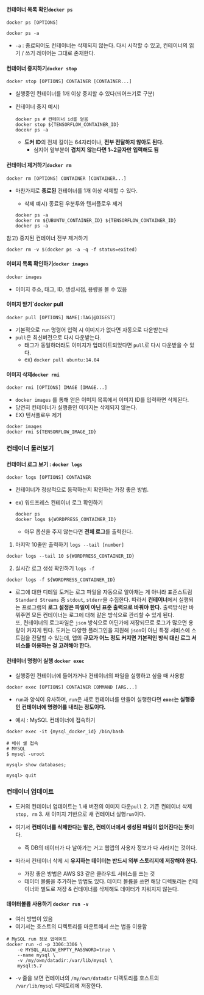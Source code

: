 #### 컨테이너 목록 확인`docker ps`
```
docker ps [OPTIONS]

docker ps -a 
```
- `-a` : 종료되어도 컨테이너는 삭제되지 않는다. 다시 시작할 수 있고, 컨테이너의 읽기 / 쓰기 레이어는 그대로 존재한다.

#### 컨테이너 중지하기`docker stop`
```
docker stop [OPTIONS] CONTAINER [CONTAINER...]
```
- 실행중인 컨테이너를 1개 이상 중지할 수 있다(띄어쓰기로 구분)

-  컨테이너 중지 예시)
	```
	docker ps # 컨테이너 id를 얻음
	docker stop ${TENSORFLOW_CONTAINER_ID}
	docekr ps -a 
	```
	- **도커 ID**의 전체 길이는 64자리이나, **전부 전달하지 않아도 된다.** 
		- 심지어 앞부분이 **겹치지 않는다면 1~2글자만 입력해도 됨**
	

#### 컨테이너 제거하기`docker rm`
```
docker rm [OPTIONS] CONTAINER [CONTAINER...]
```
- 마찬가지로 **종료된** 컨테이너를 1개 이상 삭제할 수 있다. 

	- 삭제 예시) 종료된 우분투와 텐서플로우 제거
	```
	docker ps -a
	docker rm ${UBUNTU_CONTAINER_ID} ${TENSORFLOW_CONTAINER_ID}
	docker ps -a
	```

참고) 중지된 컨테이너 전부 제거하기
```
docker rm -v $(docker ps -a -q -f status=exited)
```

#### 이미지 목록 확인하기`docker images`
```
docker images
```
- 이미지 주소, 태그, ID, 생성시점, 용량을 볼 수 있음

#### 이미지 받기`docker pull
```
docker pull [OPTIONS] NAME[:TAG|@DIGEST]
```
- 기본적으로 `run` 명령어 입력 시 이미지가 없다면 자동으로 다운받는다
- `pull`은 최신버전으로 다시 다운받는다. 
	- 태그가 동일하더라도 이미지가 업데이트되었다면 `pull`로 다시 다운받을 수 있다.
	- ex) `docker pull ubuntu:14.04`

#### 이미지 삭제`docker rmi`
```
docker rmi [OPTIONS] IMAGE [IMAGE...]
```
- `docker images` 를 통해 얻은 이미지 목록에서 이미지 ID를 입력하면 삭제된다.
- 당연히 컨테이너가 실행중인 이미지는 삭제되지 않는다.
- EX) 텐서플로우 제거
```
docker images
docker rmi ${TENSORFLOW_IMAGE_ID}
```

### 컨테이너 둘러보기

#### 컨테이너 로그 보기 : `docker logs`
```
docker logs [OPTIONS] CONTAINER
```
- 컨테이너가 정상적으로 동작하는지 확인하는 가장 좋은 방법. 

- ex) 워드프레스 컨테이너 로그 확인하기
	```
	docker ps
	docker logs ${WORDPRESS_CONTAINER_ID}
	```
	- 아무 옵션을 주지 않는다면 **전체 로그**를 출력한다.

1. 마지막 10줄만 출력하기 `logs --tail [number]`
```
docker logs --tail 10 ${WORDPRESS_CONTAINER_ID}
```

2. 실시간 로그 생성 확인하기 `logs -f`
```
docker logs -f ${WORDPRESS_CONTAINER_ID}
```

- 로그에 대한 디테일
도커는 로그 파일을 자동으로 알아채는 게 아니라 표준스트림`Standard Streams` 중 `stdout`, `stderr`을 수집한다. 
따라서 **컨테이너**에서 실행되는 프로그램의 **로그 설정은 파일이 아닌 표준 출력으로 바꿔야 한다.** 출력방식만 바꿔주면 모든 컨테이너는 로그에 대해 같은 방식으로 관리할 수 있게 된다.  
또, 컨테이너의 로그파일은 `json` 방식으로 어딘가에 저장되므로 로그가 많으면 용량이 커지게 된다. 도커는 다양한 플러그인을 지원해 `json`이 아닌 특정 서비스에 스트림을 전달할 수 있는데, 앱의 **규모가 어느 정도 커지면 기본적인 방식 대신 로그 서비스를 이용하는 걸 고려해야 한다.**

#### 컨테이너 명령어 실행 `docker exec`
- 실행중인 컨테이너에 들어가거나 컨테이너의 파일을 실행하고 싶을 때 사용함
```
docker exec [OPTIONS] CONTAINER COMMAND [ARG...]
```
- `run`과 양식이 유사하며, `run`은 새로 컨테이너를 만들어 실행한다면 **`exec`는 실행중인 컨테이너에 명령어를 내리는 정도이다.**

- 예시 : MySQL 컨테이너에 접속하기
```
docker exec -it {mysql_docker_id} /bin/bash

# 배쉬 쉘 접속
# MYSQL
$ mysql -uroot

mysql> show databases;

mysql> quit
```

### 컨테이너 업데이트
- 도커의 컨데이너 업데이트는 
        1.새 버전의 이미지 다운`pull` 
	2. 기존 컨테이너 삭제`stop, rm` 
	3. 새 이미지 기반으로 새 컨테이너 실행`run`이다. 

- 여기서 **컨테이너를 삭제한다는 말은, 컨테이너에서 생성된 파일이 없어진다는 뜻**이다. 
	- 즉 DB의 데이터가 다 날아가는 거고 웹앱의 사용자 정보가 다 사라지는 것이다.
- 따라서 컨테이너 삭제 시 **유지하는 데이터는 반드시 외부 스토리지에 저장해야 한다.** 
	- 가장 좋은 방법은 AWS S3 같은 클라우드 서비스를 쓰는 것
	- 데이터 볼륨을 추가하는 방법도 있다. 데이터 볼륨을 쓰면 해당 디렉토리는 컨테이너와 별도로 저장 & 컨테이너를 삭제해도 데이터가 지워지지 않는다. 

#### 데이터볼륨 사용하기 `docker run -v`
- 여러 방법이 있음
- 여기서는 호스트의 디렉토리를 마운트해서 쓰는 법을 이용함

```
# MySQL run 정보 업데이트
docker run -d -p 3306:3306 \
	-e MYSQL_ALLOW_EMPTY_PASSWORD=true \
	--name mysql \
	-v /my/own/datadir:/var/lib/mysql \
	mysql:5.7
```
- `-v` 줄을 보면 컨테이너의 `/my/own/datadir` 디렉토리를 호스트의 `/var/lib/mysql` 디렉토리에 저장한다.
